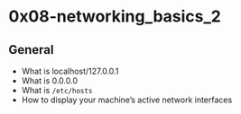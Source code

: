 # 0x08-networking_basics_2

## General

- What is localhost/127.0.0.1
- What is 0.0.0.0
- What is `/etc/hosts`
- How to display your machine’s active network interfaces
